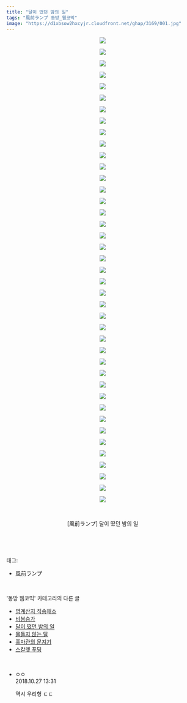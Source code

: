 ```yaml
---
title: "달이 떴던 밤의 일"
tags: "風前ランプ 동방_웹코믹"
image: "https://d1xbsow2hxcyjr.cloudfront.net/ghap/3169/001.jpg"
---
```

<div class="article">
<p style="text-align: center; clear: none; float: none;"><img src="{{ site.imgserver10 }}/ghap/3169/001.jpg"/></p>
<p style="text-align: center; clear: none; float: none;"><img src="{{ site.imgserver10 }}/ghap/3169/002.jpg"/></p>
<p style="text-align: center; clear: none; float: none;"><img src="{{ site.imgserver10 }}/ghap/3169/003.jpg"/></p>
<p style="text-align: center; clear: none; float: none;"><img src="{{ site.imgserver10 }}/ghap/3169/004.jpg"/></p>
<p style="text-align: center; clear: none; float: none;"><img src="{{ site.imgserver10 }}/ghap/3169/005.jpg"/></p>
<p style="text-align: center; clear: none; float: none;"><img src="{{ site.imgserver10 }}/ghap/3169/006.jpg"/></p>
<p style="text-align: center; clear: none; float: none;"><img src="{{ site.imgserver10 }}/ghap/3169/007.jpg"/></p>
<p style="text-align: center; clear: none; float: none;"><img src="{{ site.imgserver10 }}/ghap/3169/008.jpg"/></p>
<p style="text-align: center; clear: none; float: none;"><img src="{{ site.imgserver10 }}/ghap/3169/009.jpg"/></p>
<p style="text-align: center; clear: none; float: none;"><img src="{{ site.imgserver10 }}/ghap/3169/010.jpg"/></p>
<p style="text-align: center; clear: none; float: none;"><img src="{{ site.imgserver10 }}/ghap/3169/011.jpg"/></p>
<p style="text-align: center; clear: none; float: none;"><img src="{{ site.imgserver10 }}/ghap/3169/012.jpg"/></p>
<p style="text-align: center; clear: none; float: none;"><img src="{{ site.imgserver10 }}/ghap/3169/013.jpg"/></p>
<p style="text-align: center; clear: none; float: none;"><img src="{{ site.imgserver10 }}/ghap/3169/014.jpg"/></p>
<p style="text-align: center; clear: none; float: none;"><img src="{{ site.imgserver10 }}/ghap/3169/015.jpg"/></p>
<p style="text-align: center; clear: none; float: none;"><img src="{{ site.imgserver10 }}/ghap/3169/016.jpg"/></p>
<p style="text-align: center; clear: none; float: none;"><img src="{{ site.imgserver10 }}/ghap/3169/017.jpg"/></p>
<p style="text-align: center; clear: none; float: none;"><img src="{{ site.imgserver10 }}/ghap/3169/018.jpg"/></p>
<p style="text-align: center; clear: none; float: none;"><img src="{{ site.imgserver10 }}/ghap/3169/019.jpg"/></p>
<p style="text-align: center; clear: none; float: none;"><img src="{{ site.imgserver10 }}/ghap/3169/020.jpg"/></p>
<p style="text-align: center; clear: none; float: none;"><img src="{{ site.imgserver10 }}/ghap/3169/021.jpg"/></p>
<p style="text-align: center; clear: none; float: none;"><img src="{{ site.imgserver10 }}/ghap/3169/022.jpg"/></p>
<p style="text-align: center; clear: none; float: none;"><img src="{{ site.imgserver10 }}/ghap/3169/023.jpg"/></p>
<p style="text-align: center; clear: none; float: none;"><img src="{{ site.imgserver10 }}/ghap/3169/024.jpg"/></p>
<p style="text-align: center; clear: none; float: none;"><img src="{{ site.imgserver10 }}/ghap/3169/025.jpg"/></p>
<p style="text-align: center; clear: none; float: none;"><img src="{{ site.imgserver10 }}/ghap/3169/026.jpg"/></p>
<p style="text-align: center; clear: none; float: none;"><img src="{{ site.imgserver10 }}/ghap/3169/027.jpg"/></p>
<p style="text-align: center; clear: none; float: none;"><img src="{{ site.imgserver10 }}/ghap/3169/028.jpg"/></p>
<p style="text-align: center; clear: none; float: none;"><img src="{{ site.imgserver10 }}/ghap/3169/029.jpg"/></p>
<p style="text-align: center; clear: none; float: none;"><img src="{{ site.imgserver10 }}/ghap/3169/030.jpg"/></p>
<p style="text-align: center; clear: none; float: none;"><img src="{{ site.imgserver10 }}/ghap/3169/031.jpg"/></p>
<p style="text-align: center; clear: none; float: none;"><img src="{{ site.imgserver10 }}/ghap/3169/032.jpg"/></p>
<p style="text-align: center; clear: none; float: none;"><img src="{{ site.imgserver10 }}/ghap/3169/033.jpg"/></p>
<p style="text-align: center; clear: none; float: none;"><img src="{{ site.imgserver10 }}/ghap/3169/034.jpg"/></p>
<p style="text-align: center; clear: none; float: none;"><img src="{{ site.imgserver10 }}/ghap/3169/035.jpg"/></p>
<p style="text-align: center; clear: none; float: none;"><img src="{{ site.imgserver10 }}/ghap/3169/036.jpg"/></p>
<p style="text-align: center; clear: none; float: none;"><img src="{{ site.imgserver10 }}/ghap/3169/037.jpg"/></p>
<p style="text-align: center; clear: none; float: none;"><img src="{{ site.imgserver10 }}/ghap/3169/038.jpg"/></p>
<p style="text-align: center; clear: none; float: none;"><img src="{{ site.imgserver10 }}/ghap/3169/039.jpg"/></p>
<p style="text-align: center; clear: none; float: none;"><img src="{{ site.imgserver10 }}/ghap/3169/040.jpg"/></p>
<p style="text-align: center; clear: none; float: none;"><img src="{{ site.imgserver10 }}/ghap/3169/041.jpg"/></p>
<p style="text-align: center; clear: none; float: none;"><br/></p>
<p style="text-align: center; clear: none; float: none;">[風前ランプ] 달이 떴던 밤의 일</p>
<p><br/></p>
</div><br/>
<div class="tagTrail">
<p>태그: </p>
<ul>
<li>風前ランプ</li>
</ul>
</div><br/>
<div class="another">
<p>'동방 웹코믹' 카테고리의 다른 글</p>
<ul>
<li><a href="/ghap_3256">명계산지 직송채소</a></li>
<li><a href="/ghap_3243">비봉슴가</a></li>
<li><a href="/ghap_3169">달이 떴던 밤의 일</a></li>
<li><a href="/ghap_3168">물들지 않는 달</a></li>
<li><a href="/ghap_3163">홍마관의 문지기</a></li>
<li><a href="/ghap_3141">스칼렛 푸딩</a></li>
</ul>
</div><br/>
<div class="cb_module cb_fluid">
<div class="cb_wrt cb_profile">
<div class="comment">
<ul>
<li class="cb_thumb_off" id="comment15363443">
<div class="cb_comment_area">
<div class="cb_info_area">
<div class="cb_section">
<span class="cb_nick_name">ㅇㅇ</span>
</div>
<div class="cb_section">
<span class="cb_date">2018.10.27 13:31 </span>
</div>
</div>
<div class="cb_dsc_comment">
<p class="cb_dsc">
											역시 우리형 ㄷㄷ
										</p>
</div>
</div></li>
</ul>
</div>
</div><!-- commentList close -->
</div><br/>
